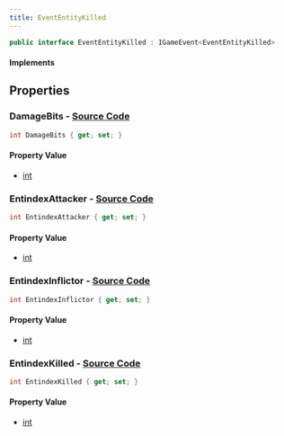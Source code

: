 ```yaml
---
title: EventEntityKilled
---
```


```csharp
public interface EventEntityKilled : IGameEvent<EventEntityKilled>
```

#### Implements

## Properties

### **DamageBits** - [Source Code](https://github.com/swiftly-solution/swiftlys2/blob/main/managed/src/SwiftlyS2.Generated/GameEvents/Interfaces/EventEntityKilled.cs#L36)

```csharp
int DamageBits { get; set; }
```

#### Property Value

- [int](https://learn.microsoft.com/dotnet/api/system.int32)

### **EntindexAttacker** - [Source Code](https://github.com/swiftly-solution/swiftlys2/blob/main/managed/src/SwiftlyS2.Generated/GameEvents/Interfaces/EventEntityKilled.cs#L26)

```csharp
int EntindexAttacker { get; set; }
```

#### Property Value

- [int](https://learn.microsoft.com/dotnet/api/system.int32)

### **EntindexInflictor** - [Source Code](https://github.com/swiftly-solution/swiftlys2/blob/main/managed/src/SwiftlyS2.Generated/GameEvents/Interfaces/EventEntityKilled.cs#L31)

```csharp
int EntindexInflictor { get; set; }
```

#### Property Value

- [int](https://learn.microsoft.com/dotnet/api/system.int32)

### **EntindexKilled** - [Source Code](https://github.com/swiftly-solution/swiftlys2/blob/main/managed/src/SwiftlyS2.Generated/GameEvents/Interfaces/EventEntityKilled.cs#L21)

```csharp
int EntindexKilled { get; set; }
```

#### Property Value

- [int](https://learn.microsoft.com/dotnet/api/system.int32)

